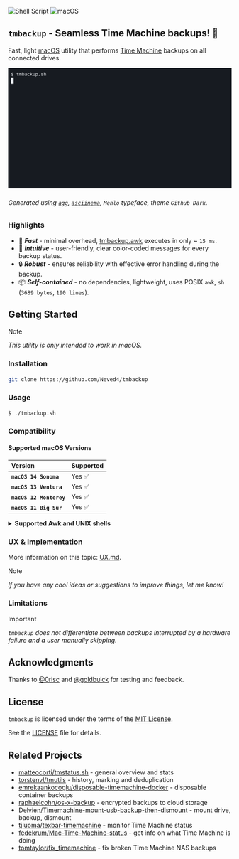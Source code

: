![Shell Script](https://img.shields.io/badge/Shell_Script-9DDE66?logo=gnubash&logoColor=000&style=for-the-badge)
![macOS](https://img.shields.io/badge/macOS-000000?style=for-the-badge&logo=apple&logoColor=fff)

## `tmbackup` - Seamless Time Machine backups! 🚀

Fast, light [macOS] utility that performs [Time Machine] backups on all
connected drives.

![](graphics/tmbackup.gif)

###### Generated using [`agg`], [`asciinema`], `Menlo` typeface, theme `Github Dark`.

### Highlights

- 🚀 _**Fast**_ - minimal overhead, [tmbackup.awk](src/tmbackup.awk)
  executes in only ~ `15 ms`.
- 🎨 _**Intuitive**_ - user-friendly, clear color-coded
  messages for every backup status.
- 🔒 _**Robust**_ - ensures reliability with effective error handling
  during the backup.
- 📦 _**Self-contained**_ - no dependencies, lightweight, uses POSIX `awk`,
  `sh` (`3689 bytes`, `190 lines`).

## Getting Started

> [!NOTE]
> _This utility is only intended to work in macOS._

### Installation

```sh
git clone https://github.com/Neved4/tmbackup
```

### Usage

```console
$ ./tmbackup.sh
```

### Compatibility

#### Supported macOS Versions

| Version                 | Supported |
| :---------------------- | :-------- |
| **`macOS 14 Sonoma`**   | Yes ✅     |
| **`macOS 13 Ventura`**  | Yes ✅     |
| **`macOS 12 Monterey`** | Yes ✅     |
| **`macOS 11 Big Sur`**  | Yes ✅     |

<details closed>
  <summary><b>Supported Awk and UNIX shells</b></summary>

`tmbackup` is built for [macOS] using `/bin/sh` and `/usr/bin/awk`, but it
adheres to standards when possible and is made to play nice with other Awk
and POSIX sh versions too.

This allows to execute `tmbackup` with different shells:
```sh
dash /path/to/tmbackup.sh
```

Or to build your own parsing with different Awk implementations:
```sh
tmutil destinationinfo | mawk -f /path/to/tmbackup.awk
```

#### Supported Awk implementations

|     Shell | Version          | Supported |
| --------: | :--------------- | :-------- |
|   [`awk`] | `20230909`       | ✅ Yes     |
|  [`gawk`] | `5.3.0`          | ✅ Yes     |
| [`goawk`] | `1.25.0`         | ✅ Yes     |
|  [`mawk`] | `1.3.4-20231126` | ✅ Yes     |

#### Supported shells

|     Shell | Version       | Supported |
| --------: | :------------ | :-------- |
|  [`bash`] | `5.2.15`      | ✅ Yes     |
|  [`dash`] | `0.5.12`      | ✅ Yes     |
| [`ksh93`] | `93u+m/1.0.7` | ✅ Yes     |
|  [`mksh`] | `59c`         | ✅ Yes     |
|  [`oksh`] | `7.3`         | ✅ Yes     |
|   [`osh`] | `0.18.0`      | ✅ Yes     |
|  [`posh`] | `0.14.1`      | ❌ No      |
|  [`yash`] | `2.55`        | ✅ Yes     |
|   [`zsh`] | `5.9`         | ✅ Yes      |

</details>

### UX & Implementation

More information on this topic: [UX.md](doc/UX.md).

> [!NOTE]
> _If you have any cool ideas or suggestions to improve things, let me
> know!_

### Limitations

> [!IMPORTANT]
> _`tmbackup` does not differentiate between backups interrupted by a
> hardware failure and a user manually skipping._

## Acknowledgments

Thanks to [@0risc] and [@goldbuick] for testing and feedback.

## License

`tmbackup` is licensed under the terms of the [MIT License].
   
See the [LICENSE](LICENSE) file for details.

## Related Projects

- [matteocorti/tmstatus.sh] - general overview and stats
- [torstenvl/tmutils] - history, marking and deduplication
- [emrekaankocoglu/disposable-timemachine-docker] - disposable container
  backups
- [raphaelcohn/os-x-backup] - encrypted backups to cloud storage
- [Delvien/Timemachine-mount-usb-backup-then-dismount] - mount drive,
  backup, dismount
- [tjluoma/texbar-timemachine] - monitor Time Machine status
- [fedekrum/Mac-Time-Machine-status] - get info on what Time Machine is
  doing
- [tomtaylor/fix_timemachine] - fix broken Time Machine NAS backups

[`agg`]: https://github.com/asciinema/agg
[`asciinema`]: https://github.com/asciinema/asciinema
[macOS]: https://www.apple.com/macos/
[MIT License]: https://opensource.org/license/mit/
[Time Machine]: https://support.apple.com/en-gb/guide/mac-help/mh35860/14.0/mac/14.0
[@goldbuick]: https://github.com/goldbuick
[@0risc]: https://github.com/0risc

[`awk`]: https://www.cs.princeton.edu/~bwk/btl.mirror/
[`gawk`]: https://www.gnu.org/software/gawk/
[`goawk`]: https://benhoyt.com/writings/goawk/
[`mawk`]: https://invisible-island.net/mawk/

[`bash`]: https://git.savannah.gnu.org/cgit/bash.git/
[`dash`]: https://git.kernel.org/pub/scm/utils/dash/dash.git
[`ksh93`]: https://github.com/ksh93/ksh
[`mksh`]: https://github.com/MirBSD/mksh
[`osh`]: https://www.oilshell.org/cross-ref.html?tag=OSH#OSH
[`oksh`]: https://github.com/ibara/oksh
[`posh`]: https://salsa.debian.org/clint/posh
[`yash`]: https://github.com/magicant/yash
[`zsh`]: https://github.com/zsh-users/zsh

[matteocorti/tmstatus.sh]: https://github.com/matteocorti/tmstatus.sh
[torstenvl/tmutils]: https://github.com/torstenvl/tmutils
[emrekaankocoglu/disposable-timemachine-docker]: https://github.com/emrekaankocoglu/disposable-timemachine-docker
[raphaelcohn/os-x-backup]: https://github.com/raphaelcohn/os-x-backup
[Delvien/Timemachine-mount-usb-backup-then-dismount]: https://github.com/Delvien/Timemachine-mount-usb-backup-then-dismount
[tjluoma/texbar-timemachine]: https://github.com/tjluoma/textbar-timemachine
[fedekrum/Mac-Time-Machine-status]: https://github.com/fedekrum/Mac-Time-Machine-status/tree/main
[tomtaylor/fix_timemachine]: https://github.com/tomtaylor/fix_timemachine
